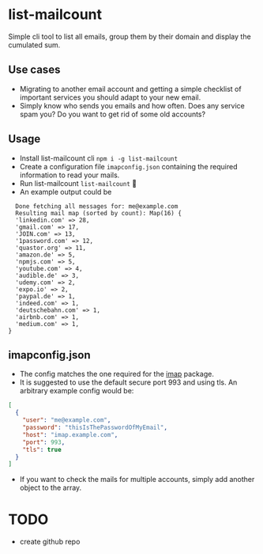# list-mailcount

Simple cli tool to list all emails, group them by their domain and display the
cumulated sum.

## Use cases

- Migrating to another email account and getting a simple checklist of important
  services you should adapt to your new email.
- Simply know who sends you emails and how often. Does any service spam you? Do
  you want to get rid of some old accounts?

## Usage

- Install list-mailcount cli `npm i -g list-mailcount`
- Create a configuration file `imapconfig.json` containing the required
  information to read your mails.
- Run list-mailcount `list-mailcount` 🎉
- An example output could be

```
  Done fetching all messages for: me@example.com
  Resulting mail map (sorted by count): Map(16) {
  'linkedin.com' => 28,
  'gmail.com' => 17,
  'JOIN.com' => 13,
  '1password.com' => 12,
  'quastor.org' => 11,
  'amazon.de' => 5,
  'npmjs.com' => 5,
  'youtube.com' => 4,
  'audible.de' => 3,
  'udemy.com' => 2,
  'expo.io' => 2,
  'paypal.de' => 1,
  'indeed.com' => 1,
  'deutschebahn.com' => 1,
  'airbnb.com' => 1,
  'medium.com' => 1,
}
```

## imapconfig.json

- The config matches the one required for the
  [imap](https://www.npmjs.com/package/imap) package.
- It is suggested to use the default secure port 993 and using tls. An arbitrary
  example config would be:

```json
[
  {
    "user": "me@example.com",
    "password": "thisIsThePasswordOfMyEmail",
    "host": "imap.example.com",
    "port": 993,
    "tls": true
  }
]
```

- If you want to check the mails for multiple accounts, simply add another
  object to the array.

# TODO

- create github repo

